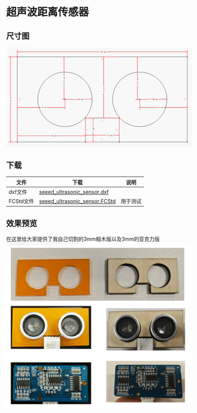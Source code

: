# 超声波距离传感器

## 尺寸图
![alt text](image-1.png)

## 下载
|文件|下载|说明|
|-|-|-|
|dxf文件|[seeed_ultrasonic_sensor.dxf](seeed_ultrasonic_sensor_dxf.dxf)||
|FCStd文件|[seeed_ultrasonic_sensor.FCStd](seeed_ultrasonic_sensor.FCStd)|用于测试|


## 效果预览
在这里给大家提供了我自己切割的3mm椴木版以及3mm的亚克力版
![alt text](image.png)

